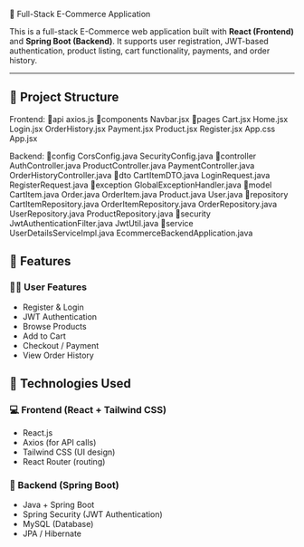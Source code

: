  🛒 Full-Stack E-Commerce Application

This is a full-stack E-Commerce web application built with **React (Frontend)** and **Spring Boot (Backend)**. It supports user registration, JWT-based authentication, product listing, cart functionality, payments, and order history.

---

## 📁 Project Structure
Frontend:
    📁api
        axios.js
    📁components
        Navbar.jsx
    📁pages
        Cart.jsx
        Home.jsx
        Login.jsx
        OrderHistory.jsx
        Payment.jsx
        Product.jsx
        Register.jsx
    App.css
    App.jsx

Backend:
    📁config
        CorsConfig.java
        SecurityConfig.java
    📁controller
        AuthController.java
        ProductController.java
        PaymentController.java
        OrderHistoryController.java
    📁dto
        CartItemDTO.java
        LoginRequest.java
        RegisterRequest.java
    📁exception
        GlobalExceptionHandler.java
    📁model
        CartItem.java
        Order.java
        OrderItem.java
        Product.java
        User.java
    📁repository
        CartItemRepository.java
        OrderItemRepository.java
        OrderRepository.java
        UserRepository.java
        ProductRepository.java
    📁security
        JwtAuthenticationFilter.java
        JwtUtil.java
    📁service
        UserDetailsServiceImpl.java
        EcommerceBackendApplication.java

## 🚀 Features

### 👨‍💻 User Features
- Register & Login
- JWT Authentication
- Browse Products
- Add to Cart
- Checkout / Payment
- View Order History 


## 🧪 Technologies Used

### 💻 Frontend (React + Tailwind CSS)
- React.js
- Axios (for API calls)
- Tailwind CSS (UI design)
- React Router (routing)

### 🔧 Backend (Spring Boot)
- Java + Spring Boot
- Spring Security (JWT Authentication)
- MySQL (Database)
- JPA / Hibernate